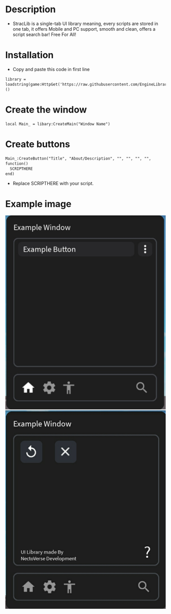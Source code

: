 # Description
- StracLib is a single-tab UI library meaning, every scripts are stored in one tab, it offers Mobile and PC support, smooth and clean, offers a  script search bar! Free For All!

# Installation
- Copy and paste this code in first line
```
library = loadstring(game:HttpGet('https://raw.githubusercontent.com/EngineLibraryX/StracLib/refs/heads/main/StracLib.lua'))()
```

# Create the window
```
local Main_ = libary:CreateMain("Window Name")
```

# Create buttons
```
Main_:CreateButton("Title", "About/Description", "", "", "", "", function()
  SCRIPTHERE
end)
```
- Replace SCRIPTHERE with your script.

# Example image
![example main tab](https://github.com/EngineLibraryX/StracLib/blob/main/Images/Main%20tab.png)
![example settings tab](https://github.com/EngineLibraryX/StracLib/blob/main/Images/Settings%20tab.png)
